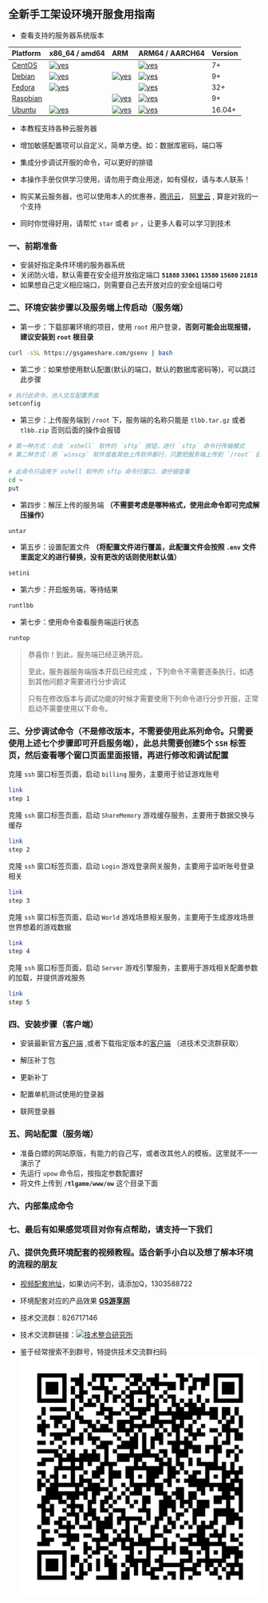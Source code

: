 ## 全新手工架设环境开服食用指南

- 查看支持的服务器系统版本 

| Platform                                                   | x86_64 / amd64                                               | ARM                                                          | ARM64 / AARCH64                                              | Version |
| :--------------------------------------------------------- | :----------------------------------------------------------- | :----------------------------------------------------------- | :----------------------------------------------------------- | ------- |
| [CentOS](https://docs.docker.com/engine/install/centos/)   | [![yes](https://docs.docker.com/images/green-check.svg)](https://docs.docker.com/engine/install/centos/) |                                                              | [![yes](https://docs.docker.com/images/green-check.svg)](https://docs.docker.com/engine/install/centos/) | 7+      |
| [Debian](https://docs.docker.com/engine/install/debian/)   | [![yes](https://docs.docker.com/images/green-check.svg)](https://docs.docker.com/engine/install/debian/) | [![yes](https://docs.docker.com/images/green-check.svg)](https://docs.docker.com/engine/install/debian/) | [![yes](https://docs.docker.com/images/green-check.svg)](https://docs.docker.com/engine/install/debian/) | 9+      |
| [Fedora](https://docs.docker.com/engine/install/fedora/)   | [![yes](https://docs.docker.com/images/green-check.svg)](https://docs.docker.com/engine/install/fedora/) |                                                              | [![yes](https://docs.docker.com/images/green-check.svg)](https://docs.docker.com/engine/install/fedora/) | 32+     |
| [Raspbian](https://docs.docker.com/engine/install/debian/) |                                                              | [![yes](https://docs.docker.com/images/green-check.svg)](https://docs.docker.com/engine/install/debian/) | [![yes](https://docs.docker.com/images/green-check.svg)](https://docs.docker.com/engine/install/debian/) | 9+      |
| [Ubuntu](https://docs.docker.com/engine/install/ubuntu/)   | [![yes](https://docs.docker.com/images/green-check.svg)](https://docs.docker.com/engine/install/ubuntu/) | [![yes](https://docs.docker.com/images/green-check.svg)](https://docs.docker.com/engine/install/ubuntu/) | [![yes](https://docs.docker.com/images/green-check.svg)](https://docs.docker.com/engine/install/ubuntu/) | 16.04+  |

- 本教程支持各种云服务器

- 增加敏感配置项可以自定义，简单方便。如：数据库密码，端口等

- 集成分步调试开服的命令，可以更好的排错

- 本操作手册仅供学习使用，请勿用于商业用途，如有侵权，请与本人联系！

- 购买某云服务器，也可以使用本人的优惠券，[腾讯云](https://curl.qcloud.com/6ngsEaFu)， [阿里云](https://www.aliyun.com/minisite/goods?userCode=buoewrk0) , 算是对我的一个支持

- 同时你觉得好用，请帮忙 `star`  或者 `pr` ，让更多人看可以学习到技术

### 一、前期准备

- 安装好指定条件环境的服务器系统
- 关闭防火墙，默认需要在安全组开放指定端口 **`51888`  `33061` `13580` `15680` `21818`** 
- 如果想自己定义相应端口，则需要自己去开放对应的安全组端口号

### 二、环境安装步骤以及服务端上传启动（服务端）

- 第一步：下载部署环境的项目，使用 `root` 用户登录，**否则可能会出现报错，建议安装到 `root` 根目录**

```bash
curl -sSL https://gsgameshare.com/gsenv | bash
```

- 第二步：如果想使用默认配置(默认的端口，默认的数据库密码等)，可以跳过此步骤

```bash
# 执行此命令，进入交互配置界面
setconfig
```

- 第三步：上传服务端到 `/root` 下，服务端的名称只能是  `tlbb.tar.gz` 或者 `tlbb.zip` 否则后面的操作会报错

```bash
# 第一种方式：点击 `xshell` 软件的 `sftp` 按钮，进行 `sftp` 命令行传输模式 
# 第二种方式：用 `winscp` 软件或者其他上传软件都行，只要把服务端上传到 `/root` 目录下即可（此方法需要输入以下命令）

# 此命令只适用于 xshell 软件的 sftp 命令行窗口，请仔细查看
cd ~
put
```

- 第四步：解压上传的服务端 **（不需要考虑是哪种格式，使用此命令即可完成解压操作）**

```bash
untar
```

- 第五步：设置配置文件 **（将配置文件进行覆盖，此配置文件会按照 `.env` 文件里面定义的进行替换，没有更改的话则使用默认值）**

```bash
setini
```

- 第六步：开启服务端，等待结果

```bash
runtlbb
```

- 第七步：使用命令查看服务端运行状态

```bash
runtop
```

>   恭喜你！到此，服务端已经正确开启。
>
>   至此，服务器服务端版本开启已经完成 ，下列命令不需要逐条执行，如遇到其他问题才需要进行分步调试
>
>   只有在修改版本与调试功能的时候才需要使用下列命令进行分步开服，正常启动不需要使用以下命令。



### 三、**分步调试命令（不是修改版本，不需要使用此系列命令。只需要使用上述七个步骤即可开启服务端），此总共需要创建5个 `SSH` 标签页，然后查看哪个窗口页面里面报错，再进行修改和调试配置**

克隆 `ssh` 窗口标签页面，启动 `billing`  服务，主要用于验证游戏账号

```bash
link
step 1
```

克隆 `ssh` 窗口标签页面，启动 `ShareMemory`  游戏缓存服务，主要用于数据交换与缓存

```bash
link
step 2
```

克隆 `ssh` 窗口标签页面，启动 `Login`  游戏登录网关服务，主要用于监听账号登录相关

```bash
link
step 3
```

克隆 `ssh` 窗口标签页面，启动 `World`  游戏场景相关服务，主要用于生成游戏场景世界想着的游戏数据

```bash
link
step 4
```

克隆 `ssh` 窗口标签页面，启动 `Server`  游戏引擎服务，主要用于游戏相关配置参数的加载，并提供游戏服务

```bash
link
step 5
```

### 四、安装步骤（客户端）

- 安装最新官方[客户端](http://tl.changyou.com/download/index.shtml) ,或者下载指定版本的[客户端](http://shang.qq.com/wpa/qunwpa?idkey=a67f7a7ee8d6fb3266b945d1ec512f31a374dcb74c863ead2d73029f5050576f) （进技术交流群获取）

- 解压补丁包
- 更新补丁
- 配置单机测试使用的登录器
- 联网登录器

### 五、网站配置（服务端）

- 准备白嫖的网站原版，有能力的自己写，或者改其他人的模板。这里就不一一演示了
- 先运行 `upow` 命令后，按指定参数配置好
- 将文件上传到 **`/tlgame/www/ow`**  这个目录下面

### 六、内部集成命令


### 七、最后有如果感觉项目对你有点帮助，请支持一下我们

### 八、提供免费环境配套的视频教程。适合新手小白以及想了解本环境的流程的朋友

-   [视频配套地址](https://gsgameshare.com/gs-origin/env-v2-001)，如果访问不到，请添加Q，1303588722

-   环境配套对应的产品效果  [**GS游享网**](https://gsgameshare.com)
-   技术交流群：826717146
-   技术交流群链接：<a target="_blank" href="https://qm.qq.com/cgi-bin/qm/qr?k=7-xH1POfCRL4fYw6lJE5vNPHdjFrX4kG&jump_from=webapi"><img border="0" src="//pub.idqqimg.com/wpa/images/group.png" alt="技术整合研究所" title="技术整合研究所"></a>
-   鉴于经常搜索不到群号，特提供技术交流群扫码![](./qqqun.png)